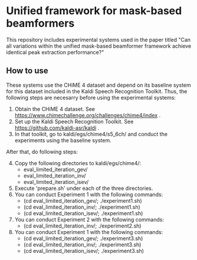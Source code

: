 # Unified framework for mask-based beamformers
This repository includes experimental systems used in the paper titled "Can all variations within the unified mask-based beamformer framework achieve identical peak extraction performance?"



## How to use
These systems use the CHiME 4 dataset and depend on its baseline system for this dataset included in the Kaldi Speech Recognition Toolkit. Thus, the following steps are necesarry before using the experimental systems:

1. Obtain the CHiME 4 dataset. See https://www.chimechallenge.org/challenges/chime4/index .
2. Set up the Kaldi Speech Recognition Toolkit. See https://github.com/kaldi-asr/kaldi .
3. In that toolkit, go to kaldi/egs/chime4/s5_6ch/ and conduct the experiments using the baseline system.

After that, do following steps:

4. Copy the following directories to kaldi/egs/chime4/:
   - eval_limited_iteration_gev/
   - eval_limited_iteration_inv/
   - eval_limited_iteration_isev/
5. Execute 'prepare.sh' under each of the three directories.
5. You can conduct Experiment 1 with the following commands:
   - (cd eval_limited_iteration_gev/;  ./experiment1.sh)
   - (cd eval_limited_iteration_inv/;  ./experiment1.sh)
   - (cd eval_limited_iteration_isev/; ./experiment1.sh)
6. You can conduct Experiment 2 with the following commands:
   - (cd eval_limited_iteration_inv/;  ./experiment2.sh)
7. You can conduct Experiment 1 with the following commands:
   - (cd eval_limited_iteration_gev/;  ./experiment3.sh)
   - (cd eval_limited_iteration_inv/;  ./experiment3.sh)
   - (cd eval_limited_iteration_isev/; ./experiment3.sh)


